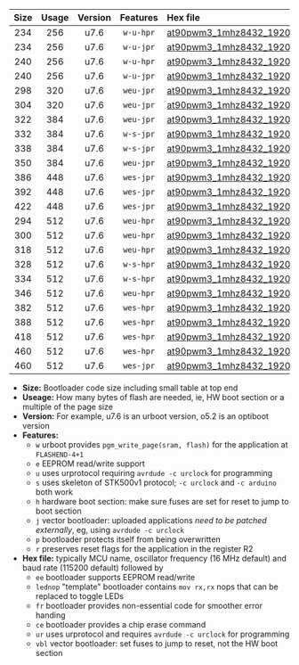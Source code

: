 |Size|Usage|Version|Features|Hex file|
|:-:|:-:|:-:|:-:|:--|
|234|256|u7.6|`w-u-hpr`|[at90pwm3_1mhz8432_19200bps_ur.hex](https://raw.githubusercontent.com/stefanrueger/urboot/main/at90pwm3_1mhz8432_19200bps_ur.hex)|
|234|256|u7.6|`w-u-jpr`|[at90pwm3_1mhz8432_19200bps_ur_vbl.hex](https://raw.githubusercontent.com/stefanrueger/urboot/main/at90pwm3_1mhz8432_19200bps_ur_vbl.hex)|
|240|256|u7.6|`w-u-hpr`|[at90pwm3_1mhz8432_19200bps_lednop_ur.hex](https://raw.githubusercontent.com/stefanrueger/urboot/main/at90pwm3_1mhz8432_19200bps_lednop_ur.hex)|
|240|256|u7.6|`w-u-jpr`|[at90pwm3_1mhz8432_19200bps_lednop_ur_vbl.hex](https://raw.githubusercontent.com/stefanrueger/urboot/main/at90pwm3_1mhz8432_19200bps_lednop_ur_vbl.hex)|
|298|320|u7.6|`weu-jpr`|[at90pwm3_1mhz8432_19200bps_ee_ur_vbl.hex](https://raw.githubusercontent.com/stefanrueger/urboot/main/at90pwm3_1mhz8432_19200bps_ee_ur_vbl.hex)|
|304|320|u7.6|`weu-jpr`|[at90pwm3_1mhz8432_19200bps_ee_lednop_ur_vbl.hex](https://raw.githubusercontent.com/stefanrueger/urboot/main/at90pwm3_1mhz8432_19200bps_ee_lednop_ur_vbl.hex)|
|322|384|u7.6|`weu-jpr`|[at90pwm3_1mhz8432_19200bps_ee_lednop_fr_ur_vbl.hex](https://raw.githubusercontent.com/stefanrueger/urboot/main/at90pwm3_1mhz8432_19200bps_ee_lednop_fr_ur_vbl.hex)|
|332|384|u7.6|`w-s-jpr`|[at90pwm3_1mhz8432_19200bps_vbl.hex](https://raw.githubusercontent.com/stefanrueger/urboot/main/at90pwm3_1mhz8432_19200bps_vbl.hex)|
|338|384|u7.6|`w-s-jpr`|[at90pwm3_1mhz8432_19200bps_lednop_vbl.hex](https://raw.githubusercontent.com/stefanrueger/urboot/main/at90pwm3_1mhz8432_19200bps_lednop_vbl.hex)|
|350|384|u7.6|`weu-jpr`|[at90pwm3_1mhz8432_19200bps_ee_lednop_fr_ce_ur_vbl.hex](https://raw.githubusercontent.com/stefanrueger/urboot/main/at90pwm3_1mhz8432_19200bps_ee_lednop_fr_ce_ur_vbl.hex)|
|386|448|u7.6|`wes-jpr`|[at90pwm3_1mhz8432_19200bps_ee_vbl.hex](https://raw.githubusercontent.com/stefanrueger/urboot/main/at90pwm3_1mhz8432_19200bps_ee_vbl.hex)|
|392|448|u7.6|`wes-jpr`|[at90pwm3_1mhz8432_19200bps_ee_lednop_vbl.hex](https://raw.githubusercontent.com/stefanrueger/urboot/main/at90pwm3_1mhz8432_19200bps_ee_lednop_vbl.hex)|
|422|448|u7.6|`wes-jpr`|[at90pwm3_1mhz8432_19200bps_ee_lednop_fr_vbl.hex](https://raw.githubusercontent.com/stefanrueger/urboot/main/at90pwm3_1mhz8432_19200bps_ee_lednop_fr_vbl.hex)|
|294|512|u7.6|`weu-hpr`|[at90pwm3_1mhz8432_19200bps_ee_ur.hex](https://raw.githubusercontent.com/stefanrueger/urboot/main/at90pwm3_1mhz8432_19200bps_ee_ur.hex)|
|300|512|u7.6|`weu-hpr`|[at90pwm3_1mhz8432_19200bps_ee_lednop_ur.hex](https://raw.githubusercontent.com/stefanrueger/urboot/main/at90pwm3_1mhz8432_19200bps_ee_lednop_ur.hex)|
|318|512|u7.6|`weu-hpr`|[at90pwm3_1mhz8432_19200bps_ee_lednop_fr_ur.hex](https://raw.githubusercontent.com/stefanrueger/urboot/main/at90pwm3_1mhz8432_19200bps_ee_lednop_fr_ur.hex)|
|328|512|u7.6|`w-s-hpr`|[at90pwm3_1mhz8432_19200bps.hex](https://raw.githubusercontent.com/stefanrueger/urboot/main/at90pwm3_1mhz8432_19200bps.hex)|
|334|512|u7.6|`w-s-hpr`|[at90pwm3_1mhz8432_19200bps_lednop.hex](https://raw.githubusercontent.com/stefanrueger/urboot/main/at90pwm3_1mhz8432_19200bps_lednop.hex)|
|346|512|u7.6|`weu-hpr`|[at90pwm3_1mhz8432_19200bps_ee_lednop_fr_ce_ur.hex](https://raw.githubusercontent.com/stefanrueger/urboot/main/at90pwm3_1mhz8432_19200bps_ee_lednop_fr_ce_ur.hex)|
|382|512|u7.6|`wes-hpr`|[at90pwm3_1mhz8432_19200bps_ee.hex](https://raw.githubusercontent.com/stefanrueger/urboot/main/at90pwm3_1mhz8432_19200bps_ee.hex)|
|388|512|u7.6|`wes-hpr`|[at90pwm3_1mhz8432_19200bps_ee_lednop.hex](https://raw.githubusercontent.com/stefanrueger/urboot/main/at90pwm3_1mhz8432_19200bps_ee_lednop.hex)|
|418|512|u7.6|`wes-hpr`|[at90pwm3_1mhz8432_19200bps_ee_lednop_fr.hex](https://raw.githubusercontent.com/stefanrueger/urboot/main/at90pwm3_1mhz8432_19200bps_ee_lednop_fr.hex)|
|460|512|u7.6|`wes-hpr`|[at90pwm3_1mhz8432_19200bps_ee_lednop_fr_ce.hex](https://raw.githubusercontent.com/stefanrueger/urboot/main/at90pwm3_1mhz8432_19200bps_ee_lednop_fr_ce.hex)|
|460|512|u7.6|`wes-jpr`|[at90pwm3_1mhz8432_19200bps_ee_lednop_fr_ce_vbl.hex](https://raw.githubusercontent.com/stefanrueger/urboot/main/at90pwm3_1mhz8432_19200bps_ee_lednop_fr_ce_vbl.hex)|

- **Size:** Bootloader code size including small table at top end
- **Useage:** How many bytes of flash are needed, ie, HW boot section or a multiple of the page size
- **Version:** For example, u7.6 is an urboot version, o5.2 is an optiboot version
- **Features:**
  + `w` urboot provides `pgm_write_page(sram, flash)` for the application at `FLASHEND-4+1`
  + `e` EEPROM read/write support
  + `u` uses urprotocol requiring `avrdude -c urclock` for programming
  + `s` uses skeleton of STK500v1 protocol; `-c urclock` and `-c arduino` both work
  + `h` hardware boot section: make sure fuses are set for reset to jump to boot section
  + `j` vector bootloader: uploaded applications *need to be patched externally*, eg, using `avrdude -c urclock`
  + `p` bootloader protects itself from being overwritten
  + `r` preserves reset flags for the application in the register R2
- **Hex file:** typically MCU name, oscillator frequency (16 MHz default) and baud rate (115200 default) followed by
  + `ee` bootloader supports EEPROM read/write
  + `lednop` "template" bootloader contains `mov rx,rx` nops that can be replaced to toggle LEDs
  + `fr` bootloader provides non-essential code for smoother error handing
  + `ce` bootloader provides a chip erase command
  + `ur` uses urprotocol and requires `avrdude -c urclock` for programming
  + `vbl` vector bootloader: set fuses to jump to reset, not the HW boot section
